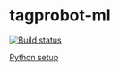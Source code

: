 # tagprobot-ml

[![Build status](https://travis-ci.org/chauncy-crib/tagprobot-ml.svg?branch=master)](https://travis-ci.org/chauncy-crib/tagprobot-ml)

[Python setup](https://github.com/chauncy-crib/tagprobot-ml/blob/master/python/README.md)
